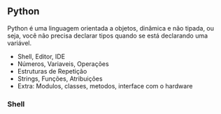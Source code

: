 ## Python

Python é uma linguagem orientada a objetos, dinâmica e não tipada, ou seja, você não precisa declarar tipos quando se está declarando uma variável.

* Shell, Editor, IDE
* Números, Variaveis, Operações
* Estruturas de Repetição
* Strings, Funções, Atribuições
* Extra: Modulos, classes, metodos, interface com o hardware

### Shell
